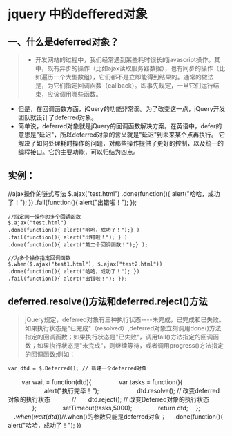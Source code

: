 # jquery 中的deffered对象

## 一、什么是deferred对象？
> * 开发网站的过程中，我们经常遇到某些耗时很长的javascript操作。其中，既有异步的操作（比如ajax读取服务器数据），也有同步的操作（比如遍历一个大型数组），它们都不是立即能得到结果的。通常的做法是，为它们指定回调函数（callback）。即事先规定，一旦它们运行结束，应该调用哪些函数。
* 但是，在回调函数方面，jQuery的功能非常弱。为了改变这一点，jQuery开发团队就设计了deferred对象。
* 简单说，deferred对象就是jQuery的回调函数解决方案。在英语中，defer的意思是"延迟"，所以deferred对象的含义就是"延迟"到未来某个点再执行。
它解决了如何处理耗时操作的问题，对那些操作提供了更好的控制，以及统一的编程接口。它的主要功能，可以归结为四点。

## 实例：

   //ajax操作的链式写法
    $.ajax("test.html")
    .done(function(){ alert("哈哈，成功了！"); })
    .fail(function(){ alert("出错啦！"); });
    
    //指定同一操作的多个回调函数
    $.ajax("test.html")
    .done(function(){ alert("哈哈，成功了！");} )
    .fail(function(){ alert("出错啦！"); } )
    .done(function(){ alert("第二个回调函数！");} );
    
    //为多个操作指定回调函数
    $.when($.ajax("test1.html"), $.ajax("test2.html"))
    .done(function(){ alert("哈哈，成功了！"); })
    .fail(function(){ alert("出错啦！"); });
  
## deferred.resolve()方法和deferred.reject()方法

> jQuery规定，deferred对象有三种执行状态----未完成，已完成和已失败。如果执行状态是"已完成"（resolved）,deferred对象立刻调用done()方法指定的回调函数；如果执行状态是"已失败"，调用fail()方法指定的回调函数；如果执行状态是"未完成"，则继续等待，或者调用progress()方法指定的回调函数;例如：

    var dtd = $.Deferred(); // 新建一个deferred对象
  　　    var wait = function(dtd){
  　　　   　var tasks = function(){
  　　　　　　alert("执行完毕！");
  　　　　　　dtd.resolve(); // 改变deferred对象的执行状态
  　　　 //　　dtd.reject(); // 改变Deferred对象的执行状态
  　　　　};
  　　　　setTimeout(tasks,5000);
  　　　　return dtd;
  　};
  　$.when(wait(dtd))//$.when()的参数只能是deferred对象；
  　.done(function(){ alert("哈哈，成功了！"); })
  　
    
    
